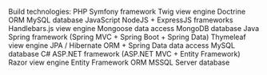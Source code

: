 Build technologies:  PHP  Symfony framework Twig view engine Doctrine ORM MySQL database JavaScript  NodeJS + ExpressJS frameworks Handlebars.js view engine Mongoose data access MongoDB database Java  Spring framework (Spring MVC + Spring Boot + Spring Data) Thymeleaf view engine JPA / Hibernate ORM + Spring Data data access MySQL database C#  ASP.NET framework (ASP.NET MVC + Entity Framework) Razor view engine Entity Framework ORM MSSQL Server database
